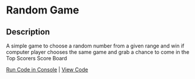 # Random Game

## Description

A simple game to choose a random number from a given range and win if computer player chooses the same game and grab a chance to come in the Top Scorers Score Board

[Run Code in Console](https://replit.com/@varunbaisane/random-game#random-game-command.py) | [View Code](https://github.com/varunbaisane/random-game/blob/main/random-game-command.py)

